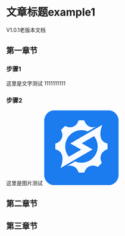 # 文章标题example1
V1.0.1老版本文档

## 第一章节
### 步骤1
这里是文字测试
1111111111

### 步骤2
这里是图片测试
![](resource/img/bk_sops.png)

## 第二章节


## 第三章节
